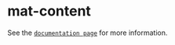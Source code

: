 # mat-content

See the [`documentation page`](http://expandjs.com/elements/mat-content) for more information.
